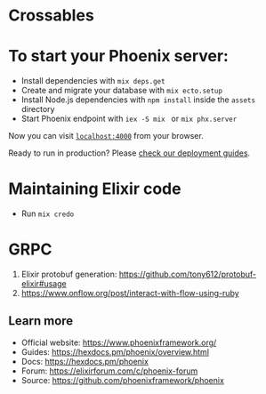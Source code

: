 # Crossables

# To start your Phoenix server:

-   Install dependencies with `mix deps.get`
-   Create and migrate your database with `mix ecto.setup`
-   Install Node.js dependencies with `npm install` inside the `assets` directory
-   Start Phoenix endpoint with `iex -S mix ` or `mix phx.server`

Now you can visit [`localhost:4000`](http://localhost:4000) from your browser.

Ready to run in production? Please [check our deployment guides](https://hexdocs.pm/phoenix/deployment.html).

# Maintaining Elixir code

-   Run `mix credo`

# GRPC

1. Elixir protobuf generation: https://github.com/tony612/protobuf-elixir#usage
2. https://www.onflow.org/post/interact-with-flow-using-ruby

## Learn more

-   Official website: https://www.phoenixframework.org/
-   Guides: https://hexdocs.pm/phoenix/overview.html
-   Docs: https://hexdocs.pm/phoenix
-   Forum: https://elixirforum.com/c/phoenix-forum
-   Source: https://github.com/phoenixframework/phoenix
